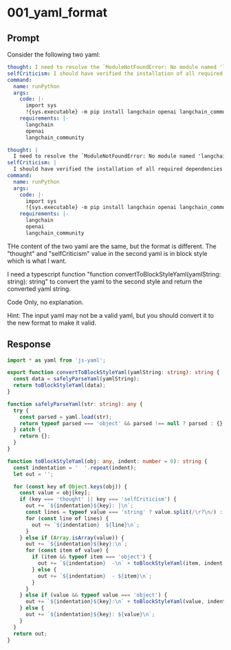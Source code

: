 # 001_yaml_format

## Prompt

Consider the following two yaml:

```yaml
thought: I need to resolve the `ModuleNotFoundError: No module named 'langchain_community'` error by ensuring that all necessary dependencies are correctly installed.
selfCriticism: I should have verified the installation of all required dependencies before running the code.
command:
  name: runPython
  args:
    code: |-
      import sys
      !{sys.executable} -m pip install langchain openai langchain_community
    requirements: |-
      langchain
      openai
      langchain_community
```

```yaml
thought: |
  I need to resolve the `ModuleNotFoundError: No module named 'langchain_community'` error by ensuring that all necessary dependencies are correctly installed.
selfCriticism: |
  I should have verified the installation of all required dependencies before running the code.
command:
  name: runPython
  args:
    code: |-
      import sys
      !{sys.executable} -m pip install langchain openai langchain_community
    requirements: |-
      langchain
      openai
      langchain_community
```

THe content of the two yaml are the same, but the format is different. The "thought" and "selfCriticism" value in the second yaml is in block style which is what I want. 

I need a typescript function "function convertToBlockStyleYaml(yamlString: string): string" to convert the yaml to the second style and return the converted yaml string.

Code Only, no explanation.

Hint: The input yaml may not be a valid yaml, but you should convert it to the new format to make it valid.

## Response

```ts
import * as yaml from 'js-yaml';

export function convertToBlockStyleYaml(yamlString: string): string {
  const data = safelyParseYaml(yamlString);
  return toBlockStyleYaml(data);
}

function safelyParseYaml(str: string): any {
  try {
    const parsed = yaml.load(str);
    return typeof parsed === 'object' && parsed !== null ? parsed : {};
  } catch {
    return {};
  }
}

function toBlockStyleYaml(obj: any, indent: number = 0): string {
  const indentation = '  '.repeat(indent);
  let out = '';

  for (const key of Object.keys(obj)) {
    const value = obj[key];
    if (key === 'thought' || key === 'selfCriticism') {
      out += `${indentation}${key}: |\n`;
      const lines = typeof value === 'string' ? value.split(/\r?\n/) : [String(value)];
      for (const line of lines) {
        out += `${indentation}  ${line}\n`;
      }
    } else if (Array.isArray(value)) {
      out += `${indentation}${key}:\n`;
      for (const item of value) {
        if (item && typeof item === 'object') {
          out += `${indentation}  -\n` + toBlockStyleYaml(item, indent + 2);
        } else {
          out += `${indentation}  - ${item}\n`;
        }
      }
    } else if (value && typeof value === 'object') {
      out += `${indentation}${key}:\n` + toBlockStyleYaml(value, indent + 1);
    } else {
      out += `${indentation}${key}: ${value}\n`;
    }
  }
  return out;
}
```


